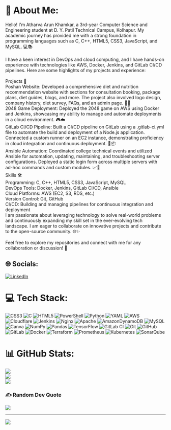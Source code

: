 # 💫 About Me:
Hello! I'm Atharva Arun Khamkar, a 3rd-year Computer Science and Engineering student at D. Y. Patil Technical Campus, Kolhapur. My academic journey has provided me with a strong foundation in programming languages such as C, C++, HTML5, CSS3, JavaScript, and MySQL. 💻📚<br><br>I have a keen interest in DevOps and cloud computing, and I have hands-on experience with technologies like AWS, Docker, Jenkins, and GitLab CI/CD pipelines. Here are some highlights of my projects and experience:<br><br>Projects 🚀<br>Poshan Website: Developed a comprehensive diet and nutrition recommendation website with sections for consultation booking, package plans, diet guides, blogs, and more. The project also involved logo design, company history, diet survey, FAQs, and an admin page. 🌱🍎<br>2048 Game Deployment: Deployed the 2048 game on AWS using Docker and Jenkins, showcasing my ability to manage and automate deployments in a cloud environment. 🎮☁️<br>GitLab CI/CD Pipeline: Built a CI/CD pipeline on GitLab using a .gitlab-ci.yml file to automate the build and deployment of a Node.js application. Connected a custom runner on an EC2 instance, demonstrating proficiency in cloud integration and continuous deployment. 🔧📦<br>Ansible Automation: Coordinated college technical events and utilized Ansible for automation, updating, maintaining, and troubleshooting server configurations. Deployed a static login form across multiple servers with ad-hoc commands and custom modules. 📈🔄<br>Skills 🛠️<br>Programming: C, C++, HTML5, CSS3, JavaScript, MySQL<br>DevOps Tools: Docker, Jenkins, GitLab CI/CD, Ansible<br>Cloud Platforms: AWS (EC2, S3, RDS, etc.)<br>Version Control: Git, GitHub<br>CI/CD: Building and managing pipelines for continuous integration and deployment<br>I am passionate about leveraging technology to solve real-world problems and continuously expanding my skill set in the ever-evolving tech landscape. I am eager to collaborate on innovative projects and contribute to the open-source community. 🌐✨<br><br>Feel free to explore my repositories and connect with me for any collaboration or discussion! 🤝


## 🌐 Socials:
[![LinkedIn](https://img.shields.io/badge/LinkedIn-%230077B5.svg?logo=linkedin&logoColor=white)](https://linkedin.com/in/https://www.linkedin.com/in/atharva-khamkar/) 

# 💻 Tech Stack:
![CSS3](https://img.shields.io/badge/css3-%231572B6.svg?style=for-the-badge&logo=css3&logoColor=white) ![C](https://img.shields.io/badge/c-%2300599C.svg?style=for-the-badge&logo=c&logoColor=white) ![HTML5](https://img.shields.io/badge/html5-%23E34F26.svg?style=for-the-badge&logo=html5&logoColor=white) ![PowerShell](https://img.shields.io/badge/PowerShell-%235391FE.svg?style=for-the-badge&logo=powershell&logoColor=white) ![Python](https://img.shields.io/badge/python-3670A0?style=for-the-badge&logo=python&logoColor=ffdd54) ![YAML](https://img.shields.io/badge/yaml-%23ffffff.svg?style=for-the-badge&logo=yaml&logoColor=151515) ![AWS](https://img.shields.io/badge/AWS-%23FF9900.svg?style=for-the-badge&logo=amazon-aws&logoColor=white) ![Cloudflare](https://img.shields.io/badge/Cloudflare-F38020?style=for-the-badge&logo=Cloudflare&logoColor=white) ![Jenkins](https://img.shields.io/badge/jenkins-%232C5263.svg?style=for-the-badge&logo=jenkins&logoColor=white) ![Nginx](https://img.shields.io/badge/nginx-%23009639.svg?style=for-the-badge&logo=nginx&logoColor=white) ![Apache](https://img.shields.io/badge/apache-%23D42029.svg?style=for-the-badge&logo=apache&logoColor=white) ![AmazonDynamoDB](https://img.shields.io/badge/Amazon%20DynamoDB-4053D6?style=for-the-badge&logo=Amazon%20DynamoDB&logoColor=white) ![MySQL](https://img.shields.io/badge/mysql-4479A1.svg?style=for-the-badge&logo=mysql&logoColor=white) ![Canva](https://img.shields.io/badge/Canva-%2300C4CC.svg?style=for-the-badge&logo=Canva&logoColor=white) ![NumPy](https://img.shields.io/badge/numpy-%23013243.svg?style=for-the-badge&logo=numpy&logoColor=white) ![Pandas](https://img.shields.io/badge/pandas-%23150458.svg?style=for-the-badge&logo=pandas&logoColor=white) ![TensorFlow](https://img.shields.io/badge/TensorFlow-%23FF6F00.svg?style=for-the-badge&logo=TensorFlow&logoColor=white) ![GitLab CI](https://img.shields.io/badge/gitlab%20CI-%23181717.svg?style=for-the-badge&logo=gitlab&logoColor=white) ![Git](https://img.shields.io/badge/git-%23F05033.svg?style=for-the-badge&logo=git&logoColor=white) ![GitHub](https://img.shields.io/badge/github-%23121011.svg?style=for-the-badge&logo=github&logoColor=white) ![GitLab](https://img.shields.io/badge/gitlab-%23181717.svg?style=for-the-badge&logo=gitlab&logoColor=white) ![Docker](https://img.shields.io/badge/docker-%230db7ed.svg?style=for-the-badge&logo=docker&logoColor=white) ![Terraform](https://img.shields.io/badge/terraform-%235835CC.svg?style=for-the-badge&logo=terraform&logoColor=white) ![Prometheus](https://img.shields.io/badge/Prometheus-E6522C?style=for-the-badge&logo=Prometheus&logoColor=white) ![Kubernetes](https://img.shields.io/badge/kubernetes-%23326ce5.svg?style=for-the-badge&logo=kubernetes&logoColor=white) ![SonarQube](https://img.shields.io/badge/SonarQube-black?style=for-the-badge&logo=sonarqube&logoColor=4E9BCD)
# 📊 GitHub Stats:
![](https://github-readme-stats.vercel.app/api?username=Atharvakhamkar&theme=nightowl&hide_border=false&include_all_commits=true&count_private=false)<br/>
![](https://github-readme-streak-stats.herokuapp.com/?user=Atharvakhamkar&theme=nightowl&hide_border=false)<br/>
![](https://github-readme-stats.vercel.app/api/top-langs/?username=Atharvakhamkar&theme=nightowl&hide_border=false&include_all_commits=true&count_private=false&layout=compact)

### ✍️ Random Dev Quote
![](https://quotes-github-readme.vercel.app/api?type=vetical&theme=radical)

---
[![](https://visitcount.itsvg.in/api?id=Atharvakhamkar&icon=0&color=0)](https://visitcount.itsvg.in)

<!-- Proudly created with GPRM ( https://gprm.itsvg.in ) -->
